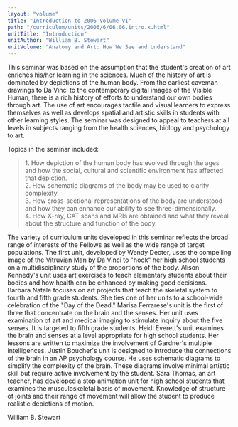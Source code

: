 ```yaml
---
layout: "volume"
title: "Introduction to 2006 Volume VI"
path: "/curriculum/units/2006/6/06.06.intro.x.html"
unitTitle: "Introduction"
unitAuthor: "William B. Stewart"
unitVolume: "Anatomy and Art: How We See and Understand"
---
```

<body>
<p>
  This seminar was based on the assumption that the student's creation of art enriches his/her learning in the sciences. Much of the history of art is dominated by depictions of the human body. From the earliest caveman drawings to Da Vinci to the contemporary digital images of the Visible Human, there is a rich history of efforts to understand our own bodies through art. The use of art encourages tactile and visual learners to express themselves as well as develops spatial and artistic skills in students with other learning styles. The seminar was designed to appeal to teachers at all levels in subjects ranging from the health sciences, biology and psychology to art.
 </p>
<p>
  Topics in the seminar included:
 </p>

<blockquote>
  <dl>
   <dt>
    1. How depiction of the human body has evolved through the ages and how the social, cultural and scientific environment has affected that depiction.
    <dt>
     <dt>
      2. How schematic diagrams of the body may be used to clarify complexity.
      <dt>
       <dt>
        3. How cross-sectional representations of the body are understood and how they can enhance our ability to see three-dimensionally.
        <dt>
         <dt>
          4. How X-ray, CAT scans and MRIs are obtained and what they reveal about the structure and function of the body.
         </dt>
        </dt>
       </dt>
      </dt>
     </dt>
    </dt>
   </dt>
  </dl>
 </blockquote>
 <p>
  The variety of curriculum units developed in this seminar reflects the broad range of interests of the Fellows as well as the wide range of target populations. The first unit, developed by Wendy Decter, uses the compelling image of the Vitruvian Man by Da Vinci to "hook" her high school students on a multidisciplinary study of the proportions of the body. Alison Kennedy's unit uses art exercises to teach elementary students about their bodies and how health can be enhanced by making good decisions. Barbara Natale focuses on art projects that teach the skeletal system to fourth and fifth grade students. She ties one of her units to a school-wide celebration of the "Day of the Dead." Marisa Ferrarese's unit is the first of three that concentrate on the brain and the senses. Her unit uses examination of art and medical imaging to stimulate inquiry about the five senses. It is targeted to fifth grade students. Heidi Everett's unit examines the brain and senses at a level appropriate for high school students. Her lessons are written to maximize the involvement of Gardner's multiple intelligences. Justin Boucher's unit is designed to introduce the connections of the brain in an AP psychology course. He uses schematic diagrams to simplify the complexity of the brain. These diagrams involve minimal artistic skill but require active involvement by the student. Sara Thomas, an art teacher, has developed a stop animation unit for high school students that examines the musculoskeletal basis of movement. Knowledge of structure of joints and their range of movement will allow the student to produce realistic depictions of motion.
 </p>
<p>
  William B. Stewart
 </p>

</body>